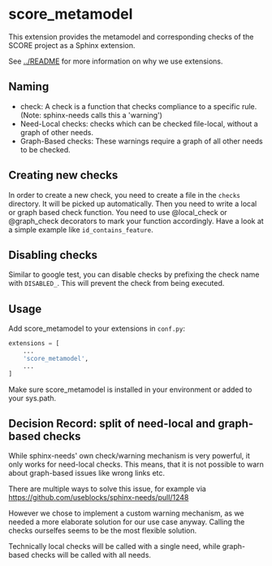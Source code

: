 # score_metamodel

This extension provides the metamodel and corresponding checks of the SCORE
project as a Sphinx extension.

See [../README](../README.md) for more information on why we use extensions.

## Naming

* check: A check is a function that checks compliance to a specific rule.
  (Note: sphinx-needs calls this a 'warning')
* Need-Local checks: checks which can be checked file-local, without a graph of
  other needs.
* Graph-Based checks: These warnings require a graph of all other needs to be
  checked.

## Creating new checks

In order to create a new check, you need to create a file in the `checks`
directory. It will be picked up automatically.
Then you need to write a local or graph based check function.
You need to use @local_check or @graph_check decorators to mark your function
accordingly.
Have a look at a simple example like `id_contains_feature`.

## Disabling checks

Similar to google test, you can disable checks by prefixing the check name with
`DISABLED_`. This will prevent the check from being executed.

## Usage

Add score_metamodel to your extensions in `conf.py`:

```python
extensions = [
    ...
    'score_metamodel',
    ...
]
```

Make sure score_metamodel is installed in your environment or added to your
sys.path.


## Decision Record: split of need-local and graph-based checks

While sphinx-needs' own check/warning mechanism is very powerful, it only works
for need-local checks. This means, that it is not possible to warn about
graph-based issues like wrong links etc.

There are multiple ways to solve this issue, for example via
https://github.com/useblocks/sphinx-needs/pull/1248

However we chose to implement a custom warning mechanism, as we needed a
more elaborate solution for our use case anyway. Calling the checks ourselfes
seems to be the most flexible solution.

Technically local checks will be called with a single need, while graph-based
checks will be called with all needs.
